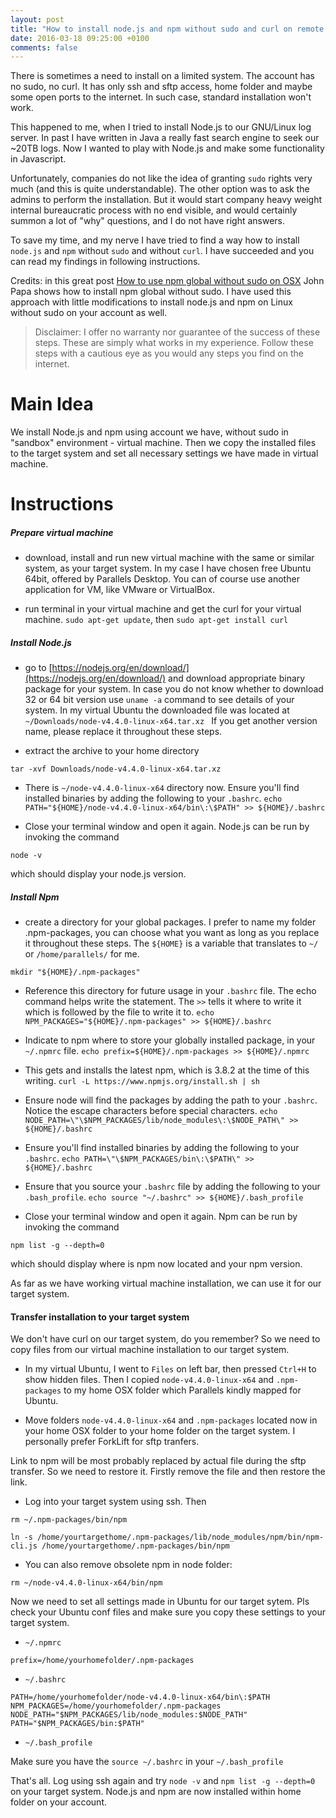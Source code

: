 ```yaml
---
layout: post
title: "How to install node.js and npm without sudo and curl on remote Linux."
date: 2016-03-18 09:25:00 +0100
comments: false
---
```


There is sometimes a need to install  on a limited system. The account has no
sudo, no curl. It has only ssh and sftp access, home folder and maybe some open
ports to the internet. In such case, standard installation won't
work.

This happened to me, when I tried to install Node.js to our GNU/Linux log
server. In past I have written in Java a really fast search engine to seek our ~20TB logs. Now I wanted to play with Node.js and make some functionality in
Javascript. 

Unfortunately, companies do not like the idea of granting `sudo`
rights very much (and this is quite understandable). The other option was to
ask the admins to perform the installation. But it would start company heavy weight internal bureaucratic
 process with no end visible, and would certainly summon a lot of
"why" questions, and I do not have right answers. 

To save my time, and my
nerve I have tried to find a way how to install `node.js` and `npm` without `sudo`
and without `curl`. I have succeeded and you can read my findings in following
instructions.

Credits: in this great post [How to use npm global without sudo on
OSX](http://www.johnpapa.net/how-to-use-npm-global-without-sudo-on-osx/) John
Papa shows how to install npm global without sudo.  I have used this approach
with little modifications to install node.js and npm on Linux without sudo on your account as well.


>Disclaimer: I offer no warranty nor guarantee of the success of these steps. These are simply what works in my experience. Follow these steps with a cautious eye as you would any steps you find on the internet.

Main Idea
=========

We install Node.js and npm using account we have, without sudo in "sandbox" environment - virtual machine. Then we
copy the installed files to the target system and set all necessary settings we have made in virtual machine.   


Instructions
============

##### Prepare virtual machine
* download, install and run new virtual machine with the same or similar system, as your target system. In my case I have chosen free Ubuntu 64bit, offered by Parallels Desktop. You can of course use another application for VM, like VMware or VirtualBox.

* run terminal in your virtual machine and get the curl for your virtual machine. `sudo apt-get update`, then `sudo apt-get install curl`

##### Install Node.js
* go to [https://nodejs.org/en/download/](https://nodejs.org/en/download/) and download appropriate binary package for your system. In case you do not know whether to download 32 or 64 bit version use `uname -a` command to see details of your system. In my virtual Ubuntu the downloaded file was located at `~/Downloads/node-v4.4.0-linux-x64.tar.xz ` If you get another version name, please replace it throughout these steps.

* extract the archive to your home directory
```
tar -xvf Downloads/node-v4.4.0-linux-x64.tar.xz
```

* There is `~/node-v4.4.0-linux-x64` directory now.
Ensure you'll find installed binaries by adding the following to your `.bashrc`. `echo PATH="${HOME}/node-v4.4.0-linux-x64/bin\:\$PATH" >> ${HOME}/.bashrc` 

* Close your terminal window and open it again. Node.js can be run by invoking the command
```
node -v
```
which should display your node.js version.

##### Install Npm
* create a directory for your global packages. I prefer to name my folder .npm-packages, you can choose what you want as long as you replace it throughout these steps. The `${HOME}` is a variable that translates to `~/` or `/home/parallels/` for me. 
```
mkdir "${HOME}/.npm-packages"
```

* Reference this directory for future usage in your `.bashrc` file. The echo command helps write the statement. The `>>` tells it where to write it which is followed by the file to write it to. `echo NPM_PACKAGES="${HOME}/.npm-packages" >> ${HOME}/.bashrc`

* Indicate to npm where to store your globally installed package, in your `~/.npmrc` file. `echo prefix=${HOME}/.npm-packages >> ${HOME}/.npmrc`

* This gets and installs the latest npm, which is 3.8.2 at the time of this writing. `curl -L https://www.npmjs.org/install.sh | sh`	

* Ensure node will find the packages by adding the path to your `.bashrc`. Notice the escape characters before special characters. `echo NODE_PATH=\"\$NPM_PACKAGES/lib/node_modules\:\$NODE_PATH\" >> ${HOME}/.bashrc`

* Ensure you'll find installed binaries by adding the following to your `.bashrc`. `echo PATH=\"\$NPM_PACKAGES/bin\:\$PATH\" >> ${HOME}/.bashrc`

* Ensure that you source your `.bashrc` file by adding the following to your `.bash_profile`. `echo source "~/.bashrc" >> ${HOME}/.bash_profile`


* Close your terminal window and open it again. Npm can be run by invoking the command
```
npm list -g --depth=0
```
which should display where is npm now located and your npm version.

As far as we have working virtual machine installation, we can use it for our target system.

#### Transfer installation to your target system

We don't have curl on our target system, do you remember? So we need to copy files from our virtual machine installation to our target system. 

* In my virtual Ubuntu, I went to `Files` on left bar, then pressed `Ctrl+H` to show hidden files. Then I copied `node-v4.4.0-linux-x64` and `.npm-packages` to my home OSX folder which Parallels kindly mapped for Ubuntu.
 
* Move folders `node-v4.4.0-linux-x64` and `.npm-packages` located now in your home OSX folder to your home folder on the target system. I personally prefer ForkLift for sftp tranfers.

Link to npm will be most probably replaced by actual file during the sftp transfer. So we need to restore it. Firstly remove the file and then restore the link.


* Log into your target system using ssh. Then 

```
rm ~/.npm-packages/bin/npm

ln -s /home/yourtargethome/.npm-packages/lib/node_modules/npm/bin/npm-cli.js /home/yourtargethome/.npm-packages/bin/npm
```
* You can also remove obsolete npm in node folder:

```
rm ~/node-v4.4.0-linux-x64/bin/npm
```

Now we need to set all settings made in Ubuntu for our target sytem. Pls check your Ubuntu conf files and make sure you copy these settings to your target system.

* `~/.npmrc`

```
prefix=/home/yourhomefolder/.npm-packages
```

* `~/.bashrc`

```
PATH=/home/yourhomefolder/node-v4.4.0-linux-x64/bin\:$PATH
NPM_PACKAGES=/home/yourhomefolder/.npm-packages
NODE_PATH="$NPM_PACKAGES/lib/node_modules:$NODE_PATH"
PATH="$NPM_PACKAGES/bin:$PATH"
```

* `~/.bash_profile`

Make sure you have the `source ~/.bashrc` in your `~/.bash_profile`


That's all. Log using ssh again and try `node -v` and `npm list -g --depth=0` on your target system. Node.js and npm are now installed within home folder on your account.

